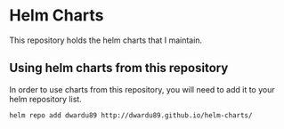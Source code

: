 # Helm Charts

This repository holds the helm charts that I maintain.

## Using helm charts from this repository

In order to use charts from this repository, you will need to add it to your helm repository list.

`helm repo add dwardu89 http://dwardu89.github.io/helm-charts/`
